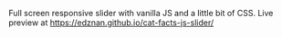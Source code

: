Full screen responsive slider with vanilla JS and a little bit of CSS. Live preview at https://edznan.github.io/cat-facts-js-slider/
